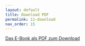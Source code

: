 ```yaml
---
layout: default
title: Download PDF
permalink: 11-download
nav_order: 15
---
```



<a href="./screen-pdf/gbe_v1.pdf">Das E-Book als PDF zum Download</a>
